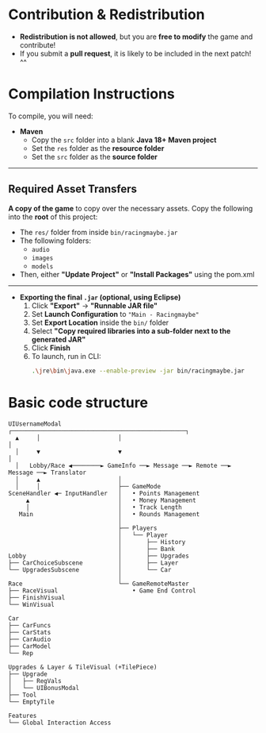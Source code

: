 
#  Contribution & Redistribution  

- **Redistribution is not allowed**, but you are **free to modify** the game and contribute!  
- If you submit a **pull request**, it is likely to be included in the next patch! ^^

#  Compilation Instructions  

To compile, you will need:  

- **Maven**  
  - Copy the `src` folder into a blank **Java 18+ Maven project**  
  - Set the `res` folder as the **resource folder**  
  - Set the `src` folder as the **source folder**

---
##  Required Asset Transfers  
**A copy of the game** to copy over the necessary assets.
Copy the following into the **root** of this project:  
- The `res/` folder from inside `bin/racingmaybe.jar`  
- The following folders:  
  - `audio`  
  - `images`  
  - `models`  
- Then, either **"Update Project"** or **"Install Packages"** using the pom.xml
---

- **Exporting the final `.jar` (optional, using Eclipse)**  
  1. Click **"Export"** → **"Runnable JAR file"**  
  2. Set **Launch Configuration** to `"Main - Racingmaybe"`  
  3. Set **Export Location** inside the `bin/` folder  
  4. Select **"Copy required libraries into a sub-folder next to the generated JAR"**  
  5. Click **Finish**  
  6. To launch, run in CLI:  
     ```sh
     .\jre\bin\java.exe --enable-preview -jar bin/racingmaybe.jar
     ```
# Basic code structure
```
UIUsernameModal                ┌─────────────────────────────────────────────────┐
  ▲     │                      │                                                 │
  │     ▼                      ▼                                                 │
  │   Lobby/Race ◀────────► GameInfo ──► Message ──► Remote ──► Message ──► Translator
  │     ▲                      │
  │     │                      ├── GameMode
SceneHandler ◀─ InputHandler   │   • Points Management
     ▲                         │   • Money Management
     │                         │   • Track Length
   Main                        │   • Rounds Management
                               │
                               ├── Players
                               │   └── Player
                               │       ├── History
                               │       ├── Bank
Lobby                          │       ├── Upgrades
├── CarChoiceSubscene          │       ├── Layer
└── UpgradesSubscene           │       └── Car
                               │
Race                           └── GameRemoteMaster
├── RaceVisual                     • Game End Control
├── FinishVisual
└── WinVisual
                                                                
Car
├── CarFuncs
├── CarStats
├── CarAudio
├── CarModel
└── Rep

Upgrades & Layer & TileVisual (+TilePiece)
├── Upgrade
│   ├── RegVals
│   └── UIBonusModal
├── Tool
└── EmptyTile 
 
Features
└── Global Interaction Access
```

